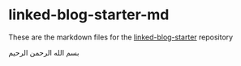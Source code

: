 # linked-blog-starter-md
These are the markdown files for the [linked-blog-starter](https://github.com/matthewwong525/linked-blog-starter) repository

بسم الله الرحمن الرحيم
